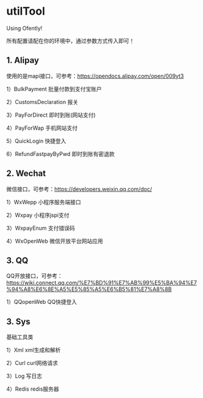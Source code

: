 # utilTool
Using Ofently!

所有配置请配在你的环境中，通过参数方式传入即可！
## 1. Alipay
使用的是mapi接口，可参考：https://opendocs.alipay.com/open/009yt3

1）BulkPayment 批量付款到支付宝账户

2）CustomsDeclaration 报关

3）PayForDirect 即时到账(网站支付)

4）PayForWap 手机网站支付

5）QuickLogin 快捷登入

6）RefundFastpayByPwd 即时到账有密退款

## 2. Wechat
微信接口，可参考：https://developers.weixin.qq.com/doc/

1）WxWepp 小程序服务端接口

2）Wxpay 小程序jspi支付

3）WxpayEnum 支付错误码

4）WxOpenWeb 微信开放平台网站应用

## 3. QQ
QQ开放接口，可参考：https://wiki.connect.qq.com/%E7%BD%91%E7%AB%99%E5%BA%94%E7%94%A8%E6%8E%A5%E5%85%A5%E6%B5%81%E7%A8%8B

1）QQopenWeb QQ快捷登入

## 3. Sys
基础工具类

1）Xml xml生成和解析

2）Curl curl网络请求

3）Log 写日志

4）Redis redis服务器